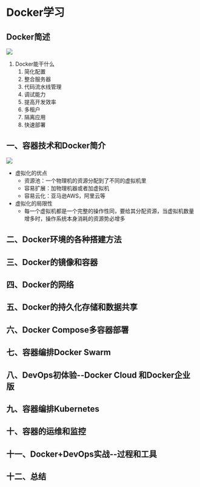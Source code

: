 # Docker学习

<!--more-->

## Docker简述

![](https://gitee.com/zelen/IMG/raw/master/PicGo/20200505140751.png)

1. Docker能干什么
   1. 简化配置
   2. 整合服务器
   3. 代码流水线管理
   4. 调试能力
   5. 提高开发效率
   6. 多租户
   7. 隔离应用
   8. 快速部署

## 一、容器技术和Docker简介

![](https://gitee.com/zelen/IMG/raw/master/PicGo/20200505142429.png)

- 虚拟化的优点
  - 资源池：一个物理机的资源分配到了不同的虚拟机里
  - 容易扩展：加物理机器或者加虚拟机
  - 容易云化：亚马逊AWS，阿里云等
- 虚拟化的局限性
  - 每一个虚拟机都是一个完整的操作性同，要给其分配资源，当虚拟机数量增多时，操作系统本身消耗的资源势必增多

## 二、Docker环境的各种搭建方法



## 三、Docker的镜像和容器



## 四、Docker的网络



## 五、Docker的持久化存储和数据共享



## 六、Docker Compose多容器部署



## 七、容器编排Docker Swarm



## 八、DevOps初体验--Docker Cloud 和Docker企业版



## 九、容器编排Kubernetes



## 十、容器的运维和监控



## 十一、Docker+DevOps实战--过程和工具



## 十二、总结



